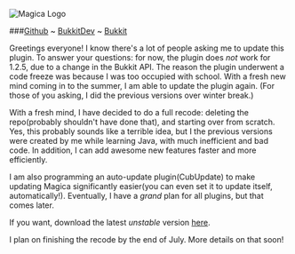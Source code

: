 ![Magica Logo](http://i.imgur.com/ASEfV.png)  

###[Github](https://github.com/Gratimax/Magica) ~ [BukkitDev](http://dev.bukkit.org/server-mods/magica/) ~ [Bukkit](http://forums.bukkit.org/threads/rpg-fun-magica-v0-1-2-magic-awesome-1-0-1-r1.52871/)  

Greetings everyone! I know there's a lot of people asking me to update this plugin. To answer your questions: for now, the plugin does _not_ work for 1.2.5, due to a change in the Bukkit API. The reason the plugin underwent a code freeze was because I was too occupied with school. With a fresh new mind coming in to the summer, I am able to update the plugin again. (For those of you asking, I did the previous versions over winter break.)

With a fresh mind, I have decided to do a full recode: deleting the repo(probably shouldn't have done that), and starting over from scratch. Yes, this probably sounds like a terrible idea, but I the previous versions were created by me while learning Java, with much inefficient and bad code. In addition, I can add awesome new features faster and more efficiently.

I am also programming an auto-update plugin(CubUpdate) to make updating Magica significantly easier(you can even set it to update itself, automatically!). Eventually, I have a _grand_ plan for all plugins, but that comes later.

If you want, download the latest _unstable_ version [here](https://github.com/Gratimax/Magica/raw/master/deploy/unstable.jar).

I plan on finishing the recode by the end of July. More details on that soon!